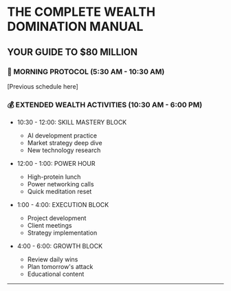# THE COMPLETE WEALTH DOMINATION MANUAL
## YOUR GUIDE TO $80 MILLION

### 🌟 MORNING PROTOCOL (5:30 AM - 10:30 AM)
[Previous schedule here]

### 💰 EXTENDED WEALTH ACTIVITIES (10:30 AM - 6:00 PM)
* 10:30 - 12:00: SKILL MASTERY BLOCK
  - AI development practice
  - Market strategy deep dive
  - New technology research

* 12:00 - 1:00: POWER HOUR
  - High-protein lunch
  - Power networking calls
  - Quick meditation reset

* 1:00 - 4:00: EXECUTION BLOCK
  - Project development
  - Client meetings
  - Strategy implementation

* 4:00 - 6:00: GROWTH BLOCK
  - Review daily wins
  - Plan tomorrow's attack
  - Educational content

---